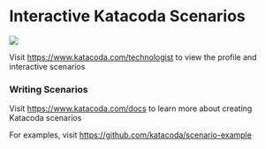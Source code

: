 # Interactive Katacoda Scenarios

[![](http://shields.katacoda.com/katacoda/technologist/count.svg)](https://www.katacoda.com/technologist "Get your profile on Katacoda.com")

Visit https://www.katacoda.com/technologist to view the profile and interactive scenarios

### Writing Scenarios
Visit https://www.katacoda.com/docs to learn more about creating Katacoda scenarios

For examples, visit https://github.com/katacoda/scenario-example
